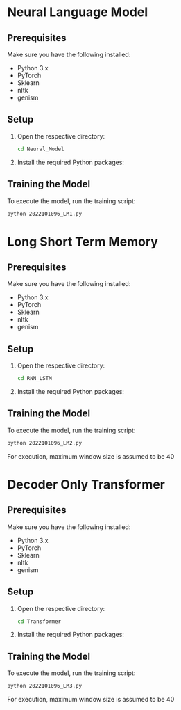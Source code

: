 # Neural Language Model

## Prerequisites

Make sure you have the following installed:
- Python 3.x
- PyTorch
- Sklearn
- nltk
- genism

## Setup

1. Open the respective directory:

    ```bash
    cd Neural_Model
    ```

2. Install the required Python packages:

## Training the Model

To execute the model, run the training script:

```bash
python 2022101096_LM1.py
```

# Long Short Term Memory

## Prerequisites

Make sure you have the following installed:
- Python 3.x
- PyTorch
- Sklearn
- nltk
- genism

## Setup

1. Open the respective directory:

    ```bash
    cd RNN_LSTM
    ```

2. Install the required Python packages:

## Training the Model

To execute the model, run the training script:

```bash
python 2022101096_LM2.py
```

For execution, maximum window size is assumed to be 40

# Decoder Only Transformer

## Prerequisites

Make sure you have the following installed:
- Python 3.x
- PyTorch
- Sklearn
- nltk
- genism

## Setup

1. Open the respective directory:

    ```bash
    cd Transformer
    ```

2. Install the required Python packages:

## Training the Model

To execute the model, run the training script:

```bash
python 2022101096_LM3.py
```

For execution, maximum window size is assumed to be 40

